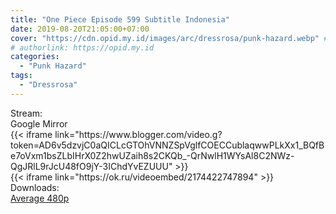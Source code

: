 ```yaml
---
title: "One Piece Episode 599 Subtitle Indonesia"
date: 2019-08-20T21:05:00+07:00
cover: "https://cdn.opid.my.id/images/arc/dressrosa/punk-hazard.webp" # Optional, cover
# authorlink: https://opid.my.id
categories:
  - "Punk Hazard"
tags:
  - "Dressrosa"
---
```

<div class="ui menu violet borderless inverted">
  <div class="header item active">
        Stream:
    </div>
  <a class="active item" data-tab="google">
    <i class="google drive icon"></i> Google
  </a>
  <a class="item nounderline" data-tab="mirror">
    <i class="odnoklassniki icon"></i> Mirror
  </a>
</div>
<div class="ui bottom attached tab segment active" style="border:0 !important;" data-tab="google">
{{< iframe link="https://www.blogger.com/video.g?token=AD6v5dzvjC0aQICLcGTOhVNNZSpVglfCOECCublaqwwPLkXx1_BQfBe7oVxm1bsZLbIHrX0Z2hwUZaih8s2CKQb_-QrNwlH1WYsAl8C2NWz-QgJRlL9rJcU48fO9jY-3IChdYvEZUUU" >}}
</div>
<div class="ui bottom attached tab segment" style="border:0 !important;" data-tab="mirror">
{{< iframe link="https://ok.ru/videoembed/2174422747894" >}}
</div>
<div class="ui menu violet borderless inverted">
  <div class="header item active">
        Downloads:
    </div>
  <a class="item nounderline" href="https://ouo.io/i4h88zf" target="_blank" rel="dofollow"><i class="google drive icon"></i>
    Average 480p</a>
</div>